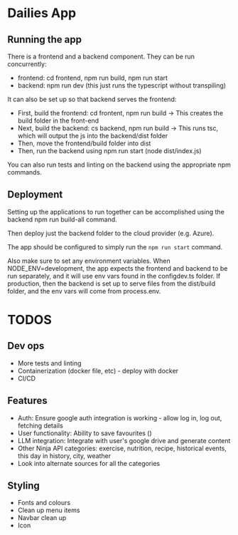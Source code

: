 # Dailies App


## Running the app

There is a frontend and a backend component. They can be run concurrently:
- frontend: cd frontend, npm run build, npm run start
- backend: npm run dev (this just runs the typescript without transpiling)

It can also be set up so that backend serves the frontend:
- First, build the frontend: cd frontent, npm run build -> This creates the build folder in the front-end
- Next, build the backend: cs backend, npm run build -> This runs tsc, which will output the js into the backend/dist folder
- Then, move the frontend/build folder into dist
- Then, run the backend using npm run start (node dist/index.js) 

You can also run tests and linting on the backend using the appropriate npm commands.

## Deployment

Setting up the applications to run together can be accomplished using the backend npm run build-all command.

Then deploy just the backend folder to the cloud provider (e.g. Azure).

The app should be configured to simply run the `npm run start` command.

Also make sure to set any environment variables. When NODE_ENV=development, the app expects the frontend and backend to be run separately, and it will use env vars found in the configdev.ts folder. If production, then the backend is set up to serve files from the dist/build folder, and the env vars will come from process.env.


# TODOS

## Dev ops
- More tests and linting
- Containerization (docker file, etc) - deploy with docker
- CI/CD

## Features
- Auth: Ensure google auth integration is working - allow log in, log out, fetching details
- User functionality: Ability to save favourites ()
- LLM integration: Integrate with user's google drive and generate content
- Other Ninja API categories: exercise, nutrition, recipe, historical events, this day in history, city, weather
- Look into alternate sources for all the categories

## Styling
- Fonts and colours
- Clean up menu items
- Navbar clean up
- Icon
